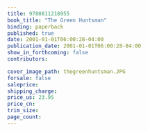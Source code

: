 ```yaml
---
title: 9780811218955
book_title: "The Green Huntsman"
binding: paperback
published: true
date: 2001-01-01T06:00:28-04:00
publication_date: 2001-01-01T06:00:28-04:00
show_in_forthcoming: false
contributors:

cover_image_path: thegreenhuntsman.JPG
forsale: false
saleprice:
shipping_charge:
price_us: 23.95
price_cn:
trim_size:
page_count:
---
```


